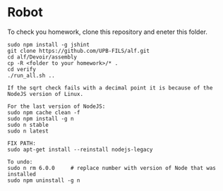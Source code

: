 # Robot

To check you homework, clone this repository and eneter this folder.

    sudo npm install -g jshint
    git clone https://github.com/UPB-FILS/alf.git
    cd alf/Devoir/assembly
    cp -R <folder to your homework>/* .
    cd verify
    ./run_all.sh ..

    If the sqrt check fails with a decimal point it is because of the NodeJS version of Linux.
    
    For the last version of NodeJS:
    sudo npm cache clean -f
    sudo npm install -g n
    sudo n stable
    sudo n latest
    
    FIX PATH:
    sudo apt-get install --reinstall nodejs-legacy
    
    To undo: 
    sudo n rm 6.0.0     # replace number with version of Node that was installed
    sudo npm uninstall -g n
